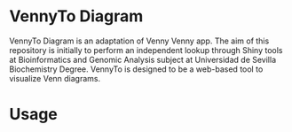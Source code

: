 # VennyTo Diagram
VennyTo Diagram is an adaptation of Venny Venny app. The aim of this repository is initially to perform an independent lookup through Shiny tools at Bioinformatics and Genomic Analysis subject at Universidad de Sevilla Biochemistry Degree. VennyTo is designed to be a web-based tool to visualize Venn diagrams.

# Usage
